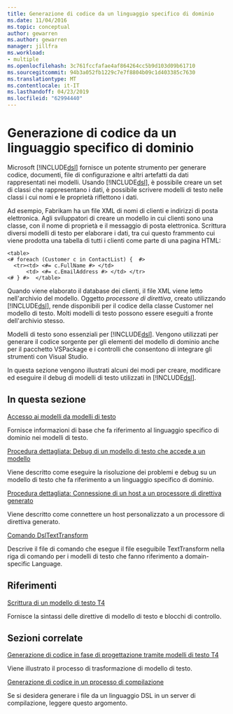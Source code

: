 ```yaml
---
title: Generazione di codice da un linguaggio specifico di dominio
ms.date: 11/04/2016
ms.topic: conceptual
author: gewarren
ms.author: gewarren
manager: jillfra
ms.workload:
- multiple
ms.openlocfilehash: 3c761fccfafae4af864264cc5b9d103d09b61710
ms.sourcegitcommit: 94b3a052fb1229c7e7f8804b09c1d403385c7630
ms.translationtype: MT
ms.contentlocale: it-IT
ms.lasthandoff: 04/23/2019
ms.locfileid: "62994440"
---
```

# <a name="generating-code-from-a-domain-specific-language"></a>Generazione di codice da un linguaggio specifico di dominio
Microsoft [!INCLUDE[dsl](../modeling/includes/dsl_md.md)] fornisce un potente strumento per generare codice, documenti, file di configurazione e altri artefatti da dati rappresentati nei modelli. Usando [!INCLUDE[dsl](../modeling/includes/dsl_md.md)], è possibile creare un set di classi che rappresentano i dati, è possibile scrivere modelli di testo nelle classi i cui nomi e le proprietà riflettono i dati.

 Ad esempio, Fabrikam ha un file XML di nomi di clienti e indirizzi di posta elettronica. Agli sviluppatori di creare un modello in cui clienti sono una classe, con il nome di proprietà e il messaggio di posta elettronica. Scrittura diversi modelli di testo per elaborare i dati, tra cui questo frammento cui viene prodotta una tabella di tutti i clienti come parte di una pagina HTML:

```
<table>
<# foreach (Customer c in ContactList) {  #>
  <tr><td> <#= c.FullName #> </td>
      <td> <#= c.EmailAddress #> </td> </tr>
<# } #>  </table>
```

 Quando viene elaborato il database dei clienti, il file XML viene letto nell'archivio del modello. Oggetto *processore di direttiva*, creato utilizzando [!INCLUDE[dsl](../modeling/includes/dsl_md.md)], rende disponibili per il codice della classe Customer nel modello di testo. Molti modelli di testo possono essere eseguiti a fronte dell'archivio stesso.

 Modelli di testo sono essenziali per [!INCLUDE[dsl](../modeling/includes/dsl_md.md)]. Vengono utilizzati per generare il codice sorgente per gli elementi del modello di dominio anche per il pacchetto VSPackage e i controlli che consentono di integrare gli strumenti con Visual Studio.

 In questa sezione vengono illustrati alcuni dei modi per creare, modificare ed eseguire il debug di modelli di testo utilizzati in [!INCLUDE[dsl](../modeling/includes/dsl_md.md)].

## <a name="in-this-section"></a>In questa sezione
 [Accesso ai modelli da modelli di testo](../modeling/accessing-models-from-text-templates.md)

 Fornisce informazioni di base che fa riferimento al linguaggio specifico di dominio nei modelli di testo.

 [Procedura dettagliata: Debug di un modello di testo che accede a un modello](../modeling/walkthrough-debugging-a-text-template-that-accesses-a-model.md)

 Viene descritto come eseguire la risoluzione dei problemi e debug su un modello di testo che fa riferimento a un linguaggio specifico di dominio.

 [Procedura dettagliata: Connessione di un host a un processore di direttiva generato](../modeling/walkthrough-connecting-a-host-to-a-generated-directive-processor.md)

 Viene descritto come connettere un host personalizzato a un processore di direttiva generato.

 [Comando DslTextTransform](../modeling/the-dsltexttransform-command.md)

 Descrive il file di comando che esegue il file eseguibile TextTransform nella riga di comando per i modelli di testo che fanno riferimento a domain-specific Language.

## <a name="reference"></a>Riferimenti
 [Scrittura di un modello di testo T4](../modeling/writing-a-t4-text-template.md)

 Fornisce la sintassi delle direttive di modello di testo e blocchi di controllo.

## <a name="related-sections"></a>Sezioni correlate
 [Generazione di codice in fase di progettazione tramite modelli di testo T4](../modeling/design-time-code-generation-by-using-t4-text-templates.md)

 Viene illustrato il processo di trasformazione di modello di testo.

 [Generazione di codice in un processo di compilazione](../modeling/code-generation-in-a-build-process.md)

 Se si desidera generare i file da un linguaggio DSL in un server di compilazione, leggere questo argomento.